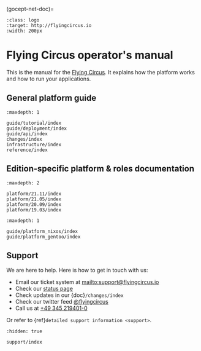 (gocept-net-doc)=

```{image} ./images/logo200.png
:class: logo
:target: http://flyingcircus.io
:width: 200px
```

# Flying Circus operator's manual

This is the manual for the [Flying Circus](http://flyingcircus.io). It
explains how the platform works and how to run your applications.

## General platform guide

```{toctree}
:maxdepth: 1

guide/tutorial/index
guide/deployment/index
guide/api/index
changes/index
infrastructure/index
reference/index
```

## Edition-specific platform & roles documentation

```{toctree}
:maxdepth: 2

platform/21.11/index
platform/21.05/index
platform/20.09/index
platform/19.03/index
```

```{toctree}
:maxdepth: 1

guide/platform_nixos/index
guide/platform_gentoo/index
```

## Support

We are here to help. Here is how to get in touch with us:

- Email our ticket system at <mailto:support@flyingcircus.io>
- Check our [status page](http://status.flyingcircus.io/)
- Check updates in our {doc}`/changes/index`
- Check our twitter feed [@flyingcircus](http://twitter.com/flyingcircusio)
- Call us at [+49 345 219401-0](tel:+493452194010)

Or refer to {ref}`detailed support information <support>`.

```{toctree}
:hidden: true

support/index
```
